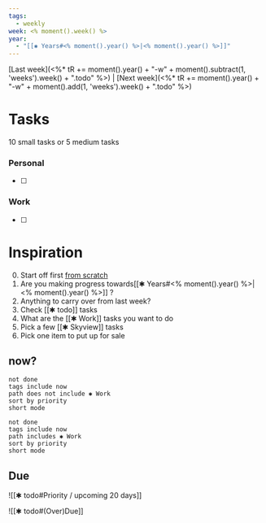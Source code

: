 ```yaml
---
tags:
  - weekly
week: <% moment().week() %>
year:
  - "[[✱ Years#<% moment().year() %>|<% moment().year() %>]]"
---
```

[Last week](<%*
tR += moment().year() + "-w" +  moment().subtract(1, 'weeks').week() + ".todo"
%>) | [Next week](<%*
tR += moment().year() + "-w" +  moment().add(1, 'weeks').week() + ".todo"
%>)


# Tasks
10 small tasks or 5 medium tasks
### Personal
- [ ] 
### Work
- [ ] 



# Inspiration
0. Start off first [from scratch](https://stephango.com/todos)
1. Are you making progress towards[[✱ Years#<% moment().year() %>|<% moment().year() %>]] ?
2. Anything to carry over from last week?
3. Check [[✱ todo]] tasks
4. What are the [[✱ Work]] tasks you want to do
5. Pick a few [[✱ Skyview]] tasks
6. Pick one item to put up for sale

## now?
```tasks
not done
tags include now
path does not include ✱ Work
sort by priority
short mode
```
```tasks
not done
tags include now
path includes ✱ Work
sort by priority
short mode
```


## Due

![[✱ todo#Priority / upcoming 20 days]]

![[✱ todo#(Over)Due]]
